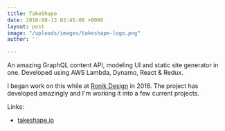 ```yaml
---
title: TakeShape
date: 2016-08-13 02:45:00 +0000
layout: post
image: "/uploads/images/takeshape-logo.png"
author: ''

---
```

An amazing GraphQL content API, modeling UI and static site generator in one. Developed using AWS Lambda, Dynamo, React & Redux.

I began work on this while at [Ronik Design](http://www.ronikdesign.com) in 2016. The project has developed amazingly and I'm working it into a few current projects.

Links:

* [takeshape.io](https://www.takeshape.io)
